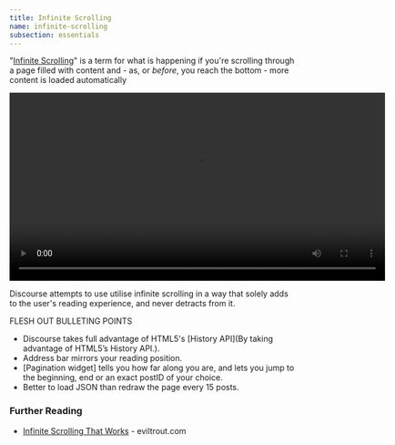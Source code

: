```yaml
---
title: Infinite Scrolling
name: infinite-scrolling
subsection: essentials
---
```


"[Infinite Scrolling](http://www.smashingmagazine.com/2013/05/03/infinite-scrolling-lets-get-to-the-bottom-of-this/)" is a term for what is happening if you're scrolling through a page filled with content and - as, or *before*, you reach the bottom - more content is loaded automatically

<p>
  <video width="660" autoplay loop>
  <source src="../../public/resources/infinite-scrolling.mp4" type="video/mp4">
Your browser does not support the video tag.
</video>
</p>

Discourse attempts to use utilise infinite scrolling in a way that solely adds to the user's reading experience, and never detracts from it.

FLESH OUT BULLETING POINTS

- Discourse takes full advantage of HTML5's [History API](By taking advantage of HTML5’s History API.).
- Address bar mirrors your reading position.
- [Pagination widget] tells you how far along you are, and lets you jump to the beginning, end or an exact postID of your choice.
- Better to load JSON than redraw the page every 15 posts.


### Further Reading

- [Infinite Scrolling That Works](http://eviltrout.com/2013/02/16/infinite-scrolling-that-works.html) - eviltrout.com